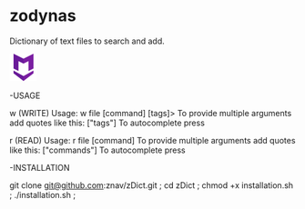 # zodynas
Dictionary of text files to search and add. 

![alt text][logo]

[logo]: https://github.com/adam-p/markdown-here/raw/master/src/common/images/icon48.png "Logo Title Text 2"


-USAGE

w (WRITE)
Usage: w file [command] [tags]>
 To provide multiple arguments add quotes like this: ["tags"] 
 To autocomplete press <TAB> 
 
r (READ)
Usage: r file [command]
 To provide multiple arguments add quotes like this: ["commands"] 
 To autocomplete press <TAB> 
 
-INSTALLATION

git clone git@github.com:znav/zDict.git ;
cd zDict ;
chmod +x installation.sh ; 
./installation.sh ;




